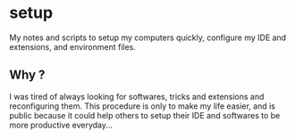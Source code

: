# setup
My notes and scripts to setup my computers quickly, configure my IDE and extensions, and environment files.

## Why ?
I was tired of always looking for softwares, tricks and extensions and reconfiguring them. This procedure is only to make my life easier, and is public because it could help others to setup their IDE and softwares to be more productive everyday... 
